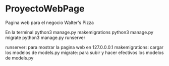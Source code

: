 # ProyectoWebPage
Pagina web para el negocio Walter's Pizza

En la terminal
python3 manage.py makemigrations
python3 manage.py migrate
python3 manage.py runserver

runserver: para mostrar la pagina web en 127.0.0.0.1
makemigrations: cargar los modelos de models.py
migrate: para subir y hacer efectivos los modelos de models.py
